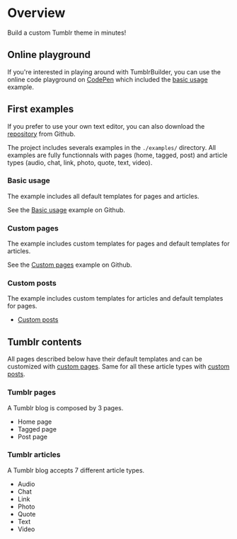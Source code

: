 # Overview

Build a custom Tumblr theme in minutes!

## Online playground

If you're interested in playing around with TumblrBuilder, you can use the online code playground on [CodePen](https://codepen.io/yoriiis/pen/abvZWdv) which included the [basic usage](https://github.com/yoriiis/tumblr/tree/develop/examples/basic-usage) example.

## First examples

If you prefer to use your own text editor, you can also download the [repository](https://github.com/yoriiis/tumblr) from Github.

The project includes severals examples in the `./examples/` directory. All examples are fully functionnals with pages (home, tagged, post) and article types (audio, chat, link, photo, quote, text, video).

### Basic usage

The example includes all default templates for pages and articles.

See the [Basic usage](https://github.com/yoriiis/tumblr/tree/develop/examples/basic-usage) example on Github.

### Custom pages

The example includes custom templates for pages and default templates for articles.

See the [Custom pages](https://github.com/yoriiis/tumblr/tree/develop/examples/custom-pages) example on Github.

### Custom posts

The example includes custom templates for articles and default templates for pages.

- [Custom posts](https://github.com/yoriiis/tumblr/tree/develop/examples/custom-posts)

## Tumblr contents

All pages described below have their default templates and can be customized with [custom pages](custom-pages.html). Same for all these article types with [custom posts](custom-posts.html).

### Tumblr pages

A Tumblr blog is composed by 3 pages.

- Home page
- Tagged page
- Post page

### Tumblr articles

A Tumblr blog accepts 7 different article types.

- Audio
- Chat
- Link
- Photo
- Quote
- Text
- Video
